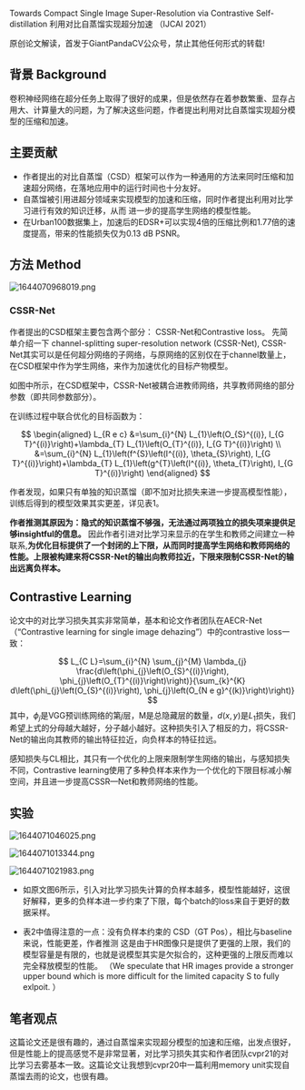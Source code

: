 Towards Compact Single Image Super-Resolution via Contrastive Self-distillation 利用对比自蒸馏实现超分加速 （IJCAI 2021）

原创论文解读，首发于GiantPandaCV公众号，禁止其他任何形式的转载!

## 背景 Background

卷积神经网络在超分任务上取得了很好的成果，但是依然存在着参数繁重、显存占用大、计算量大的问题，为了解决这些问题，作者提出利用对比自蒸馏实现超分模型的压缩和加速。


## 主要贡献

* 作者提出的对比自蒸馏（CSD）框架可以作为一种通用的方法来同时压缩和加速超分网络，在落地应用中的运行时间也十分友好。
* 自蒸馏被引用进超分领域来实现模型的加速和压缩，同时作者提出利用对比学习进行有效的知识迁移，从而 进一步的提高学生网络的模型性能。
* 在Urban100数据集上，加速后的EDSR+可以实现4倍的压缩比例和1.77倍的速度提高，带来的性能损失仅为0.13 dB PSNR。

## 方法  Method

![1644070968019.png](https://img-blog.csdnimg.cn/975459c840c1449db82a2e2190b85887.png?x-oss-process=image/watermark,type_d3F5LXplbmhlaQ,shadow_50,text_Q1NETiBA6I-c6I-cQ2hpY2tlbg==,size_20,color_FFFFFF,t_70,g_se,x_16#pic_center)

### CSSR-Net
作者提出的CSD框架主要包含两个部分： CSSR-Net和Contrastive loss。
先简单介绍一下 channel-splitting super-resolution network (CSSR-Net),
CSSR-Net其实可以是任何超分网络的子网络，与原网络的区别仅在于channel数量上，在CSD框架中作为学生网络，来作为加速优化的目标产物模型。

如图中所示，在CSD框架中，CSSR-Net被耦合进教师网络，共享教师网络的部分参数（即共同参数部分）。

在训练过程中联合优化的目标函数为：

$$
\begin{aligned}
L_{R e c} &=\sum_{i}^{N} L_{1}\left(O_{S}^{(i)}, I_{G T}^{(i)}\right)+\lambda_{T} L_{1}\left(O_{T}^{(i)}, I_{G T}^{(i)}\right) \\
&=\sum_{i}^{N} L_{1}\left(f^{S}\left(I^{(i)}, \theta_{S}\right), I_{G T}^{(i)}\right)+\lambda_{T} L_{1}\left(g^{T}\left(I^{(i)}, \theta_{T}\right), I_{G T}^{(i)}\right)
\end{aligned}
$$

作者发现，如果只有单独的知识蒸馏（即不加对比损失来进一步提高模型性能），训练后得到的模型效果其实更差，详见表1。

**作者推测其原因为：隐式的知识蒸馏不够强，无法通过两项独立的损失项来提供足够insightful的信息。**
因此作者引进对比学习来显示的在学生和教师之间建立一种联系,**为优化目标提供了一个封闭的上下限，从而同时提高学生网络和教师网络的性能。上限被构建来将CSSR-Net的输出向教师拉近，下限来限制CSSR-Net的输出远离负样本。**


## Contrastive Learning 

论文中的对比学习损失其实非常简单，基本和论文作者团队在AECR-Net（“Contrastive learning for single image dehazing”）中的contrastive loss一致：

$$
L_{C L}=\sum_{i}^{N} \sum_{j}^{M} \lambda_{j} \frac{d\left(\phi_{j}\left(O_{S}^{(i)}\right), \phi_{j}\left(O_{T}^{(i)}\right)\right)}{\sum_{k}^{K} d\left(\phi_{j}\left(O_{S}^{(i)}\right), \phi_{j}\left(O_{N e g}^{(k)}\right)\right)}
$$
其中，$\phi_{j}$是VGG预训练网络的第$j$层，M是总隐藏层的数量，$d(x,y)$是$L_1$损失，我们希望上式的分母越大越好，分子越小越好。这种损失引入了相反的力，将CSSR-Net的输出向其教师的输出特征拉近，向负样本的特征拉远。

感知损失与CL相比，其只有一个优化的上限来限制学生网络的输出，与感知损失不同，Contrastive learning使用了多种负样本来作为一个优化的下限目标减小解空间，并且进一步提高CSSR—Net和教师网络的性能。


## 实验

![1644071046025.png](https://img-blog.csdnimg.cn/808c9bf9a8df4056ad2d7e0b1d055bf0.png?x-oss-process=image/watermark,type_d3F5LXplbmhlaQ,shadow_50,text_Q1NETiBA6I-c6I-cQ2hpY2tlbg==,size_20,color_FFFFFF,t_70,g_se,x_16#pic_center)

![1644071013344.png](https://img-blog.csdnimg.cn/5d109183ee8f41c2837141ebbe405335.png?x-oss-process=image/watermark,type_d3F5LXplbmhlaQ,shadow_50,text_Q1NETiBA6I-c6I-cQ2hpY2tlbg==,size_20,color_FFFFFF,t_70,g_se,x_16#pic_center)


![1644071021983.png](https://img-blog.csdnimg.cn/1bdddd08748141b2afd8e1556b8aa7ba.png?x-oss-process=image/watermark,type_d3F5LXplbmhlaQ,shadow_50,text_Q1NETiBA6I-c6I-cQ2hpY2tlbg==,size_20,color_FFFFFF,t_70,g_se,x_16#pic_center)

* 如原文图6所示，引入对比学习损失计算的负样本越多，模型性能越好，这很好解释，更多的负样本进一步约束了下限，每个batch的loss来自于更好的数据采样。

* 表2中值得注意的一点：没有负样本约束的 CSD（GT Pos），相比与baseline来说，性能更差，作者推测 这是由于HR图像只是提供了更强的上限，我们的模型容量是有限的，也就是说模型其实是欠拟合的，这种更强的上限反而难以完全释放模型的性能。 （We speculate that HR images provide a stronger upper bound which is more difficult for the limited capacity S to fully exlpoit.
）

## 笔者观点

这篇论文还是很有趣的，通过自蒸馏来实现超分模型的加速和压缩，出发点很好，但是性能上的提高感觉不是非常显著，对比学习损失其实和作者团队cvpr21的对比学习去雾基本一致。这篇论文让我想到cvpr20中一篇利用memory unit实现自蒸馏去雨的论文，也很有趣。















